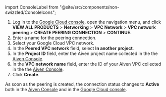 import ConsoleLabel from "@site/src/components/non-swizzled/ConsoleIcons";

1. Log in to the [Google Cloud console](https://console.cloud.google.com/), open the
   navigation menu, and click **VIEW ALL PRODUCTS** > **Networking** > **VPC Network** >
   **VPC network peering** > **CREATE PEERING CONNECTION** > **CONTINUE**.
1. Enter a name for the peering connection.
1. Select your Google Cloud VPC network.
1. In the **Peered VPC network** field, select **In another project**.
1. In the **Project ID** field, enter the Aiven project name collected in the the
   [Aiven Console](https://console.aiven.io).
1. In the **VPC network name** field, enter the ID of your Aiven VPC collected in the the
   [Aiven Console](https://console.aiven.io).
1. Click **Create**.

As soon as the peering is created, the connection status changes to **Active** both
in the [Aiven Console](https://console.aiven.io) and in the
[Google Cloud console](https://console.cloud.google.com/).
